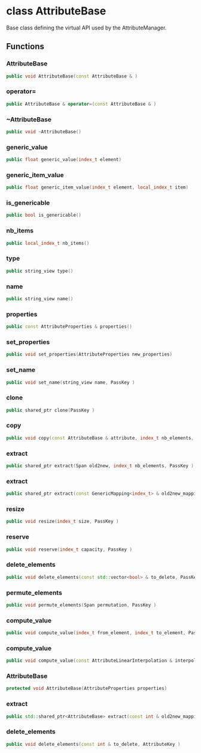 # class AttributeBase


 Base class defining the virtual API used by the AttributeManager.



## Functions

### AttributeBase

```cpp
public void AttributeBase(const AttributeBase & )
```


### operator=

```cpp
public AttributeBase & operator=(const AttributeBase & )
```


### ~AttributeBase

```cpp
public void ~AttributeBase()
```


### generic_value

```cpp
public float generic_value(index_t element)
```

### generic_item_value

```cpp
public float generic_item_value(index_t element, local_index_t item)
```

### is_genericable

```cpp
public bool is_genericable()
```

### nb_items

```cpp
public local_index_t nb_items()
```

### type

```cpp
public string_view type()
```

### name

```cpp
public string_view name()
```


### properties

```cpp
public const AttributeProperties & properties()
```


### set_properties

```cpp
public void set_properties(AttributeProperties new_properties)
```


### set_name

```cpp
public void set_name(string_view name, PassKey )
```


### clone

```cpp
public shared_ptr clone(PassKey )
```

### copy

```cpp
public void copy(const AttributeBase & attribute, index_t nb_elements, PassKey )
```

### extract

```cpp
public shared_ptr extract(Span old2new, index_t nb_elements, PassKey )
```

### extract

```cpp
public shared_ptr extract(const GenericMapping<index_t> & old2new_mapping, index_t nb_elements, PassKey )
```

### resize

```cpp
public void resize(index_t size, PassKey )
```

### reserve

```cpp
public void reserve(index_t capacity, PassKey )
```

### delete_elements

```cpp
public void delete_elements(const std::vector<bool> & to_delete, PassKey )
```

### permute_elements

```cpp
public void permute_elements(Span permutation, PassKey )
```

### compute_value

```cpp
public void compute_value(index_t from_element, index_t to_element, PassKey )
```

### compute_value

```cpp
public void compute_value(const AttributeLinearInterpolation & interpolation, index_t to_element, PassKey )
```

### AttributeBase

```cpp
protected void AttributeBase(AttributeProperties properties)
```


### extract

```cpp
public std::shared_ptr<AttributeBase> extract(const int & old2new_mapping, index_t nb_elements, AttributeKey )
```

### delete_elements

```cpp
public void delete_elements(const int & to_delete, AttributeKey )
```



